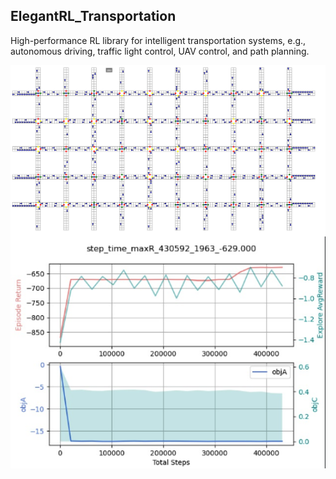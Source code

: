 ## ElegantRL_Transportation
High-performance RL library for intelligent transportation systems, e.g., autonomous driving, traffic light control, UAV control, and path planning.


<div align="center">
	<img align="center" src=figs/traffic_lights_road_network.png width="1000">
</div>


<div align="center">
	<img align="center" src=figs/traffic_light_one_intersection.png width="600">
</div>
